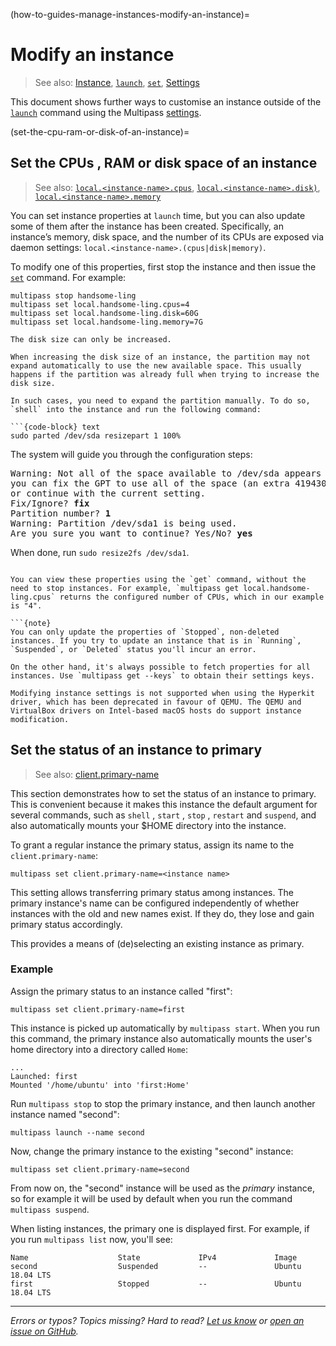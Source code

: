 (how-to-guides-manage-instances-modify-an-instance)=
# Modify an instance

> See also: [Instance](/explanation/instance), [`launch`](/reference/command-line-interface/launch), [`set`](/reference/command-line-interface/set), [Settings](/reference/settings/index)

This document shows further ways to customise an instance outside of the [`launch`](/reference/command-line-interface/launch) command using the Multipass [settings](/reference/settings/index).

(set-the-cpu-ram-or-disk-of-an-instance)=
## Set the CPUs , RAM or disk space of an instance

> See also:  [`local.<instance-name>.cpus`](/reference/settings/local-instance-name-cpus), [`local.<instance-name>.disk)`](/reference/settings/local-instance-name-disk), [`local.<instance-name>.memory`](/reference/settings/local-instance-name-memory)

You can set instance properties at `launch` time, but you can also update some of them after the instance has been created. Specifically, an instance’s memory, disk space, and the number of its CPUs are exposed via daemon settings: `local.<instance-name>.(cpus|disk|memory)`.

To modify one of this properties, first stop the instance and then issue the [`set`](/reference/command-line-interface/set) command. For example:

```{code-block} text
multipass stop handsome-ling
multipass set local.handsome-ling.cpus=4
multipass set local.handsome-ling.disk=60G
multipass set local.handsome-ling.memory=7G
```

```{note}
The disk size can only be increased.
```

```{caution}
When increasing the disk size of an instance, the partition may not expand automatically to use the new available space. This usually happens if the partition was already full when trying to increase the disk size. 

In such cases, you need to expand the partition manually. To do so, `shell` into the instance and run the following command:

```{code-block} text 
sudo parted /dev/sda resizepart 1 100%
```

The system will guide you through the configuration steps:

<pre>
Warning: Not all of the space available to /dev/sda appears to be used, 
you can fix the GPT to use all of the space (an extra 4194304 blocks) 
or continue with the current setting.
Fix/Ignore? <b>fix</b>
Partition number? <b>1</b>
Warning: Partition /dev/sda1 is being used. 
Are you sure you want to continue? Yes/No? <b>yes</b>
</pre>

When done, run `sudo resize2fs /dev/sda1`.
```

You can view these properties using the `get` command, without the need to stop instances. For example, `multipass get local.handsome-ling.cpus` returns the configured number of CPUs, which in our example is "4".

```{note}
You can only update the properties of `Stopped`, non-deleted instances. If you try to update an instance that is in `Running`, `Suspended`, or `Deleted` status you'll incur an error.

On the other hand, it's always possible to fetch properties for all instances. Use `multipass get --keys` to obtain their settings keys. 
```

```{note}
Modifying instance settings is not supported when using the Hyperkit driver, which has been deprecated in favour of QEMU. The QEMU and VirtualBox drivers on Intel-based macOS hosts do support instance modification.
```

## Set the status of an instance to primary

> See also:  [client.primary-name](/reference/settings/client-primary-name)

This section demonstrates how to set the status of an instance to primary. This is convenient because it makes this instance the default argument for several commands, such as `shell` , `start` , `stop` , `restart` and `suspend`, and also automatically mounts your $HOME directory into the instance.

To grant a regular instance the primary status, assign its name to the `client.primary-name`:

```{code-block} text
multipass set client.primary-name=<instance name>
```

This setting allows transferring primary status among instances. The primary instance's name can be configured independently of whether instances with the old and new names exist. If they do, they lose and gain primary status accordingly. 

This provides a means of (de)selecting an existing instance as primary. 

### Example

Assign the primary status to an instance called "first":

```{code-block} text 
multipass set client.primary-name=first
```

This instance is picked up automatically by `multipass start`. When you run this command, the primary instance also automatically mounts the user's home directory into a directory called `Home`:

```{code-block} text 
...
Launched: first
Mounted '/home/ubuntu' into 'first:Home'
```

Run `multipass stop` to stop the primary instance, and then launch another instance named "second":

```{code-block} text 
multipass launch --name second
```

Now, change the primary instance to the existing "second" instance:

```{code-block} text 
multipass set client.primary-name=second
```

From now on, the "second" instance will be used as the *primary* instance, so for example it will be used by default when you run the command `multipass suspend`.

When listing instances, the primary one is displayed first. For example, if you run `multipass list` now, you'll see:

```{code-block} text 
Name                    State             IPv4             Image
second                  Suspended         --               Ubuntu 18.04 LTS
first                   Stopped           --               Ubuntu 18.04 LTS
```

---

*Errors or typos? Topics missing? Hard to read? <a href="https://docs.google.com/forms/d/e/1FAIpQLSd0XZDU9sbOCiljceh3rO_rkp6vazy2ZsIWgx4gsvl_Sec4Ig/viewform?usp=pp_url&entry.317501128=https://canonical.com/multipass/docs/modify-an-instance" target="_blank">Let us know</a> or <a href="https://github.com/canonical/multipass/issues/new/choose" target="_blank">open an issue on GitHub</a>.*

